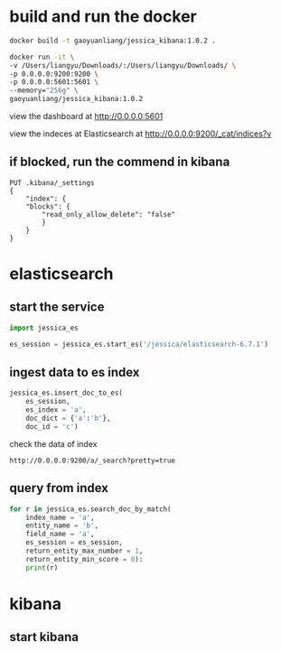 # build and run the docker

```bash
docker build -t gaoyuanliang/jessica_kibana:1.0.2 .

docker run -it \
-v /Users/liangyu/Downloads/:/Users/liangyu/Downloads/ \
-p 0.0.0.0:9200:9200 \
-p 0.0.0.0:5601:5601 \
--memory="256g" \
gaoyuanliang/jessica_kibana:1.0.2
```

view the dashboard at http://0.0.0.0:5601

view the indeces at Elasticsearch at http://0.0.0.0:9200/_cat/indices?v

## if blocked, run the commend in kibana

```
PUT .kibana/_settings
{
	"index": {
	"blocks": {
		"read_only_allow_delete": "false"
		}
	}
}
```

# elasticsearch

## start the service

```python
import jessica_es

es_session = jessica_es.start_es('/jessica/elasticsearch-6.7.1')
```

## ingest data to es index

```python
jessica_es.insert_doc_to_es(
	es_session,
	es_index = 'a',
	doc_dict = {'a':'b'},
	doc_id = 'c')
```

check the data of index

```
http://0.0.0.0:9200/a/_search?pretty=true
```

## query from index

```python
for r in jessica_es.search_doc_by_match(
	index_name = 'a',
	entity_name = 'b',
	field_name = 'a',
	es_session = es_session,
	return_entity_max_number = 1,
	return_entity_min_score = 0):
	print(r)
```

# kibana

## start kibana

```bash
```
